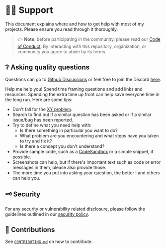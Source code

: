 # :raising_hand_man: Support

This document explains where and how to get help with most of my projects.
Please ensure you read through it thoroughly.

> :point_right: **Note**: before participating in the community, please read our
> [Code of Conduct][coc].
> By interacting with this repository, organization, or community you agree to
> abide by its terms.

## :grey_question: Asking quality questions

Questions can go to [Github Discussions][discussions] or feel free to join
the Discord [here][chat].

Help me help you! Spend time framing questions and add links and resources.
Spending the extra time up front can help save everyone time in the long run.
Here are some tips:

* Don't fall for the [XY problem][xy].
* Search to find out if a similar question has been asked or if a similar
  issue/bug has been reported.
* Try to define what you need help with:
    * Is there something in particular you want to do?
    * What problem are you encountering and what steps have you taken to try
        and fix it?
    * Is there a concept you don't understand?
* Provide sample code, such as a [CodeSandbox][cs] or a simple snippet, if
  possible.
* Screenshots can help, but if there's important text such as code or error
  messages in them, please also provide those.
* The more time you put into asking your question, the better I and others
  can help you.

## :old_key: Security

For any security or vulnerability related disclosure, please follow the
guidelines outlined in our [security policy][security].

## :handshake: Contributions

See [`CONTRIBUTING.md`][contributing] on how to contribute.

<!-- definitions -->
[coc]: https://github.com/lrstanley/concourse-test-pipeline/blob/master/.github/CODE_OF_CONDUCT.md
[contributing]: https://github.com/lrstanley/concourse-test-pipeline/blob/master/.github/CONTRIBUTING.md
[discussions]: https://github.com/lrstanley/concourse-test-pipeline/discussions/categories/q-a
[issues]: https://github.com/lrstanley/concourse-test-pipeline/issues/new/choose
[license]: https://github.com/lrstanley/concourse-test-pipeline/blob/master/LICENSE
[pull-requests]: https://github.com/lrstanley/concourse-test-pipeline/issues/new/choose
[security]: https://github.com/lrstanley/concourse-test-pipeline/security/policy
[support]: https://github.com/lrstanley/concourse-test-pipeline/blob/master/.github/SUPPORT.md

[xy]: https://meta.stackexchange.com/questions/66377/what-is-the-xy-problem/66378#66378
[chat]: https://liam.sh/chat
[cs]: https://codesandbox.io
